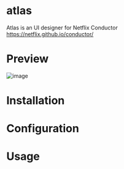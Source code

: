 # atlas
Atlas is an UI designer for Netflix Conductor  https://netflix.github.io/conductor/

# Preview 
![image](https://user-images.githubusercontent.com/12889810/132083121-c7db00ec-5db7-4089-8998-11aba7fab1ed.png)

# Installation
# Configuration
# Usage
